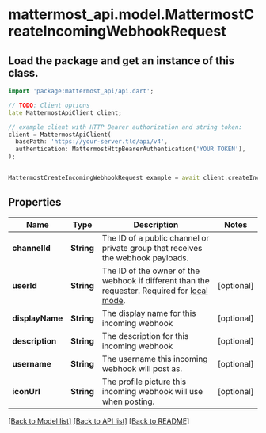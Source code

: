 # mattermost_api.model.MattermostCreateIncomingWebhookRequest

## Load the package and get an instance of this class.
```dart
import 'package:mattermost_api/api.dart';

// TODO: Client options
late MattermostApiClient client;

// example client with HTTP Bearer authorization and string token:
client = MattermostApiClient(
  basePath: 'https://your-server.tld/api/v4',
  authentication: MattermostHttpBearerAuthentication('YOUR TOKEN'),
);


MattermostCreateIncomingWebhookRequest example = await client.createIncomingWebhookRequest.FUNCTION_THAT_RETURNS_THIS_CLASS();

```

## Properties
Name | Type | Description | Notes
------------ | ------------- | ------------- | -------------
**channelId** | **String** | The ID of a public channel or private group that receives the webhook payloads. | 
**userId** | **String** | The ID of the owner of the webhook if different than the requester. Required for [local mode](https://docs.mattermost.com/administration/mmctl-cli-tool.html#local-mode). | [optional] 
**displayName** | **String** | The display name for this incoming webhook | [optional] 
**description** | **String** | The description for this incoming webhook | [optional] 
**username** | **String** | The username this incoming webhook will post as. | [optional] 
**iconUrl** | **String** | The profile picture this incoming webhook will use when posting. | [optional] 

[[Back to Model list]](../GENERATED_README.md#documentation-for-models) [[Back to API list]](../GENERATED_README.md#documentation-for-api-endpoints) [[Back to README]](../GENERATED_README.md)


